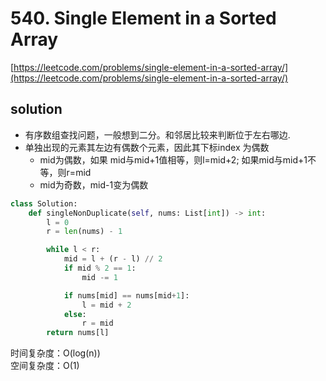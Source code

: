 # 540. Single Element in a Sorted Array

[https://leetcode.com/problems/single-element-in-a-sorted-array/](https://leetcode.com/problems/single-element-in-a-sorted-array/)

## solution

- 有序数组查找问题，一般想到二分。和邻居比较来判断位于左右哪边.
- 单独出现的元素其左边有偶数个元素，因此其下标index 为偶数
  - mid为偶数，如果 mid与mid+1值相等，则l=mid+2; 如果mid与mid+1不等，则r=mid
  - mid为奇数，mid-1变为偶数

```python
class Solution:
    def singleNonDuplicate(self, nums: List[int]) -> int:
        l = 0
        r = len(nums) - 1

        while l < r:
            mid = l + (r - l) // 2
            if mid % 2 == 1:
                mid -= 1

            if nums[mid] == nums[mid+1]:
                l = mid + 2
            else:
                r = mid
        return nums[l]
```

时间复杂度：O(log(n)) <br>
空间复杂度：O(1)
